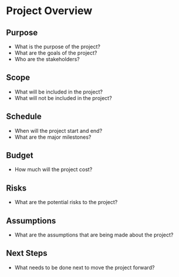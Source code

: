 

# Project Overview

## Purpose

* What is the purpose of the project?
* What are the goals of the project?
* Who are the stakeholders?

## Scope

* What will be included in the project?
* What will not be included in the project?

## Schedule

* When will the project start and end?
* What are the major milestones?

## Budget

* How much will the project cost?

## Risks

* What are the potential risks to the project?

## Assumptions

* What are the assumptions that are being made about the project?

## Next Steps

* What needs to be done next to move the project forward?
